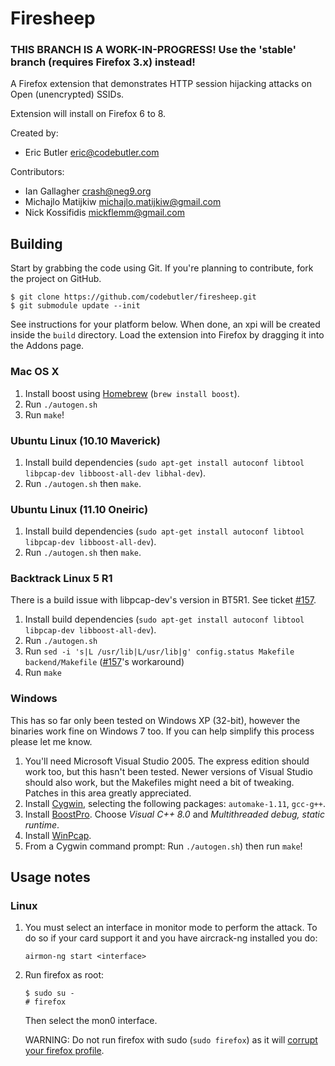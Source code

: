# Firesheep

### **THIS BRANCH IS A WORK-IN-PROGRESS! Use the 'stable' branch (requires Firefox 3.x) instead!**

A Firefox extension that demonstrates HTTP session hijacking attacks on Open (unencrypted) SSIDs.

Extension will install on Firefox 6 to 8.

Created by: 

  * Eric Butler <eric@codebutler.com>

Contributors:

  * Ian Gallagher <crash@neg9.org>
  * Michajlo Matijkiw <michajlo.matijkiw@gmail.com>
  * Nick Kossifidis <mickflemm@gmail.com>

## Building

Start by grabbing the code using Git. If you're planning to contribute, fork the project on GitHub.

    $ git clone https://github.com/codebutler/firesheep.git
    $ git submodule update --init

See instructions for your platform below. When done, an xpi will be created inside the `build` directory. Load the extension into Firefox by dragging it into the Addons page.

### Mac OS X

1. Install boost using [Homebrew][1] (`brew install boost`).
2. Run `./autogen.sh`
3. Run `make`!

### Ubuntu Linux (10.10 Maverick)

1. Install build dependencies (`sudo apt-get install autoconf libtool libpcap-dev libboost-all-dev libhal-dev`).
2. Run `./autogen.sh` then `make`.

### Ubuntu Linux (11.10 Oneiric)

1. Install build dependencies (`sudo apt-get install autoconf libtool libpcap-dev libboost-all-dev`).
2. Run `./autogen.sh` then `make`.

### Backtrack Linux 5 R1

There is a build issue with libpcap-dev's version in BT5R1. See ticket [#157][7].

1. Install build dependencies (`sudo apt-get install autoconf libtool libpcap-dev libboost-all-dev`).
2. Run `./autogen.sh` 
3. Run `sed -i 's|L /usr/lib|L/usr/lib|g' config.status Makefile backend/Makefile` ([#157][7]'s workaround)
4. Run `make`

### Windows

This has so far only been tested on Windows XP (32-bit), however the binaries work fine on Windows 7 too. If you can help simplify this process please let me know.

1. You'll need Microsoft Visual Studio 2005. The express edition should work too, but this hasn't been tested. Newer versions of Visual Studio should also work, but the Makefiles might need a bit of tweaking. Patches in this area greatly appreciated.
2. Install [Cygwin][3], selecting the following packages: `automake-1.11`, `gcc-g++`.
3. Install [BoostPro][4]. Choose *Visual C++ 8.0* and *Multithreaded debug, static runtime*.
4. Install [WinPcap][6].
5. From a Cygwin command prompt: Run `./autogen.sh`) then run `make`!

## Usage notes

### Linux

1.  You must select an interface in monitor mode to perform the attack. To do so if your card support it and you have aircrack-ng installed you do:

        airmon-ng start <interface>

2.  Run firefox as root:

        $ sudo su -
        # firefox

    Then select the mon0 interface.

    WARNING: Do not run firefox with sudo (`sudo firefox`) as it will [corrupt your firefox profile][8].

[1]: http://mxcl.github.com/homebrew/
[3]: http://www.cygwin.com/
[4]: http://www.boostpro.com/download/
[5]: http://en.wikipedia.org/wiki/Promiscuous_mode
[6]: http://www.winpcap.org/install/default.htm
[7]: https://github.com/codebutler/firesheep/issues/157
[8]: http://ubuntuforums.org/showthread.php?t=952579
